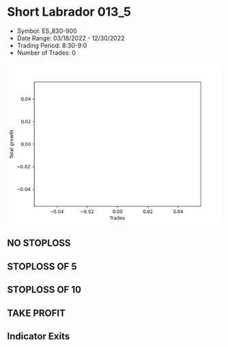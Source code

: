 # Short Labrador 013_5 
- Symbol: ES_830-900
- Date Range: 03/18/2022 - 12/30/2022
- Trading Period: 8:30-9:0
- Number of Trades: 0

![Plot](ShortLabrador013_5ES_830-900.png)
## NO STOPLOSS














## STOPLOSS OF 5














## STOPLOSS OF 10














## TAKE PROFIT











## Indicator Exits


